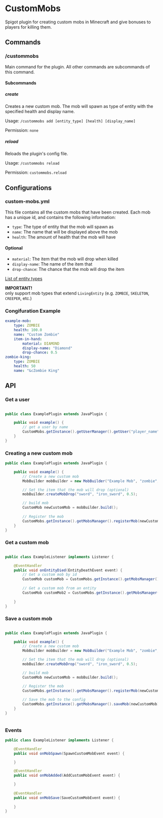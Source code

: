 <h1>CustomMobs</h1>

Spigot plugin for creating custom mobs in Minecraft and give bonuses to players for killing them.

<h2>Commands</h2>

<h3>/custommobs</h3>

Main command for the plugin. All other commands are subcommands of this command.

<h4>Subcommands</h4>

<h5>create</h5>

Creates a new custom mob. The mob will spawn as type of entity with the specified health and display name.

Usage: `/custommobs add [entity_type] [health] [display_name]`

Permission: `none`

<h5>reload</h5>

Reloads the plugin's config file.

Usage: `/custommobs reload`

Permission: `custommobs.reload`

<h2>Configurations</h2>

<h3>custom-mobs.yml</h3>

This file contains all the custom mobs that have been created. Each mob has a unique id, and contains the following information:

- `type`: The type of entity that the mob will spawn as
- `name`: The name that will be displayed above the mob
- `health`: The amount of health that the mob will have

<h4>Optional</h4>

- `material`: The item that the mob will drop when killed
- `display-name`: The name of the item that
- `drop-chance`:  The chance that the mob will drop the item

<a href="https://hub.spigotmc.org/javadocs/spigot/org/bukkit/entity/EntityType.html">List of entity types</a>

**IMPORTANT!** <br>
only support mob types that extend `LivingEntity` (e.g. `ZOMBIE`, `SKELETON`, `CREEPER`, etc.)

<h3>Congifuration Example</h3>

```yaml
example-mob:
    type: ZOMBIE
    health: 100.0
    name: "Custom Zombie"
    item-in-hand:
        material: DIAMOND
        display-name: "Diamond"
        drop-chance: 0.5
zombie-king:
    type: ZOMBIE
    health: 50
    name: "&cZombie King"
```

<h2>API</h2>

<h3>Get a user</h3>

```JAVA

public class ExamplePlugin extends JavaPlugin {

    public void example() {
        // get a user by name
        CustomMobs.getInstance().getUserManager().getUser("player_name");
    }
}
```

<h3>Creating a new custom mob</h3>

```JAVA
public class ExamplePlugin extends JavaPlugin {

    public void example() {
        // Create a new custom mob
        MobBuilder mobBuilder = new MobBuilder("Example Mob", "zombie", 100);

        // Set the item that the mob will drop (optional)
        mobBuilder.createMobDrop("sword", "iron_sword", 0.5);

        // build mob
        CustomMob newCustomMob = mobBuilder.build();
        
        // Register the mob
        CustomMobs.getInstance().getMobsManager().registerMob(newCustomMob);
    }
}

``` 

<h3>Get a custom mob</h3>

```JAVA

public class ExampleListener implements Listener {

    @EventHandler
    public void onEntityDied(EntityDeathEvent event) {
        // Get a custom mob by id
        CustomMob customMob = CustomMobs.getInstance().getMobsManager().getMob("example-mob");
        
        // Get a custom mob from an entity
        CustomMob customMob2 = CustomMobs.getInstance().getMobsManager().getMob(event.getEntity());
        
    }
}

``` 

<h3>Save a custom mob</h3>

```JAVA

public class ExamplePlugin extends JavaPlugin {

    public void example() {
        // Create a new custom mob
        MobBuilder mobBuilder = new MobBuilder("Example Mob", "zombie", 100);

        // Set the item that the mob will drop (optional)
        mobBuilder.createMobDrop("sword", "iron_sword", 0.5);

        // build mob
        CustomMob newCustomMob = mobBuilder.build();

        // Register the mob
        CustomMobs.getInstance().getMobsManager().registerMob(newCustomMob);
        
        // Save the mob to the config
        CustomMobs.getInstance().getMobsManager().saveMob(newCustomMob);
    }
}
    
```

<h3>Events</h3>

```JAVA
public class ExampleListener implements Listener {

    @EventHandler
    public void onMobSpawn(SpawnCustomMobEvent event) {

    }

    @EventHandler
    public void onMobAdded(AddCustomMobEvent event) {

    }
    
    @EventHandler
    public void onMobSave(SaveCustomMobEvent event) {
    
    }
}

```

